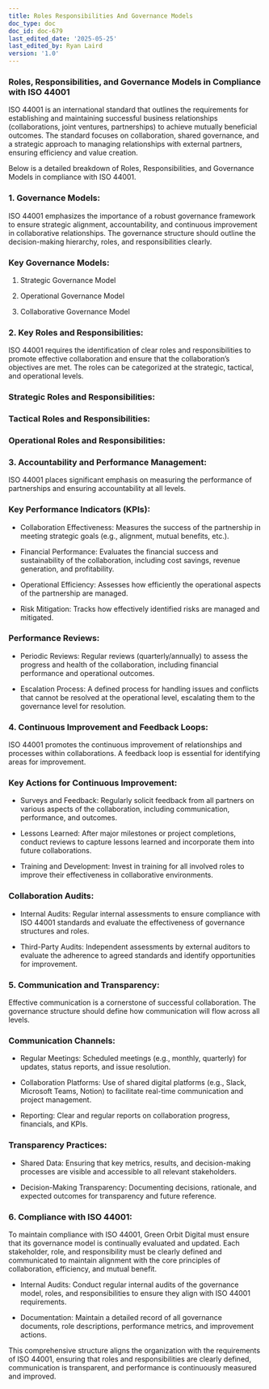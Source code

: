 ```yaml
---
title: Roles Responsibilities And Governance Models
doc_type: doc
doc_id: doc-679
last_edited_date: '2025-05-25'
last_edited_by: Ryan Laird
version: '1.0'
---
```


### Roles, Responsibilities, and Governance Models in Compliance with ISO 44001

ISO 44001 is an international standard that outlines the requirements for establishing and maintaining successful business relationships (collaborations, joint ventures, partnerships) to achieve mutually beneficial outcomes. The standard focuses on collaboration, shared governance, and a strategic approach to managing relationships with external partners, ensuring efficiency and value creation.

Below is a detailed breakdown of Roles, Responsibilities, and Governance Models in compliance with ISO 44001.

<!-- Unsupported block type: divider -->

### 1. Governance Models:

ISO 44001 emphasizes the importance of a robust governance framework to ensure strategic alignment, accountability, and continuous improvement in collaborative relationships. The governance structure should outline the decision-making hierarchy, roles, and responsibilities clearly.

### Key Governance Models:

1. Strategic Governance Model

1. Operational Governance Model

1. Collaborative Governance Model

<!-- Unsupported block type: divider -->

### 2. Key Roles and Responsibilities:

ISO 44001 requires the identification of clear roles and responsibilities to promote effective collaboration and ensure that the collaboration’s objectives are met. The roles can be categorized at the strategic, tactical, and operational levels.

### Strategic Roles and Responsibilities:





### Tactical Roles and Responsibilities:





### Operational Roles and Responsibilities:







<!-- Unsupported block type: divider -->

### 3. Accountability and Performance Management:

ISO 44001 places significant emphasis on measuring the performance of partnerships and ensuring accountability at all levels.

### Key Performance Indicators (KPIs):

- Collaboration Effectiveness: Measures the success of the partnership in meeting strategic goals (e.g., alignment, mutual benefits, etc.).

- Financial Performance: Evaluates the financial success and sustainability of the collaboration, including cost savings, revenue generation, and profitability.

- Operational Efficiency: Assesses how efficiently the operational aspects of the partnership are managed.

- Risk Mitigation: Tracks how effectively identified risks are managed and mitigated.

### Performance Reviews:

- Periodic Reviews: Regular reviews (quarterly/annually) to assess the progress and health of the collaboration, including financial performance and operational outcomes.

- Escalation Process: A defined process for handling issues and conflicts that cannot be resolved at the operational level, escalating them to the governance level for resolution.

<!-- Unsupported block type: divider -->

### 4. Continuous Improvement and Feedback Loops:

ISO 44001 promotes the continuous improvement of relationships and processes within collaborations. A feedback loop is essential for identifying areas for improvement.

### Key Actions for Continuous Improvement:

- Surveys and Feedback: Regularly solicit feedback from all partners on various aspects of the collaboration, including communication, performance, and outcomes.

- Lessons Learned: After major milestones or project completions, conduct reviews to capture lessons learned and incorporate them into future collaborations.

- Training and Development: Invest in training for all involved roles to improve their effectiveness in collaborative environments.

### Collaboration Audits:

- Internal Audits: Regular internal assessments to ensure compliance with ISO 44001 standards and evaluate the effectiveness of governance structures and roles.

- Third-Party Audits: Independent assessments by external auditors to evaluate the adherence to agreed standards and identify opportunities for improvement.

<!-- Unsupported block type: divider -->

### 5. Communication and Transparency:

Effective communication is a cornerstone of successful collaboration. The governance structure should define how communication will flow across all levels.

### Communication Channels:

- Regular Meetings: Scheduled meetings (e.g., monthly, quarterly) for updates, status reports, and issue resolution.

- Collaboration Platforms: Use of shared digital platforms (e.g., Slack, Microsoft Teams, Notion) to facilitate real-time communication and project management.

- Reporting: Clear and regular reports on collaboration progress, financials, and KPIs.

### Transparency Practices:

- Shared Data: Ensuring that key metrics, results, and decision-making processes are visible and accessible to all relevant stakeholders.

- Decision-Making Transparency: Documenting decisions, rationale, and expected outcomes for transparency and future reference.

<!-- Unsupported block type: divider -->

### 6. Compliance with ISO 44001:

To maintain compliance with ISO 44001, Green Orbit Digital must ensure that its governance model is continually evaluated and updated. Each stakeholder, role, and responsibility must be clearly defined and communicated to maintain alignment with the core principles of collaboration, efficiency, and mutual benefit.

- Internal Audits: Conduct regular internal audits of the governance model, roles, and responsibilities to ensure they align with ISO 44001 requirements.

- Documentation: Maintain a detailed record of all governance documents, role descriptions, performance metrics, and improvement actions.

<!-- Unsupported block type: divider -->

This comprehensive structure aligns the organization with the requirements of ISO 44001, ensuring that roles and responsibilities are clearly defined, communication is transparent, and performance is continuously measured and improved.
